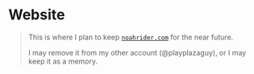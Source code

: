 # Website


> This is where I plan to keep [`noahrider.com`](https://noahrider.com/) for the near future.
> 
> I may remove it from my other account (@playplazaguy), or I may keep it as a memory.
> <!---
> OTHER CODE
> I'm currently learning JavaScript, Python, and C++!
> 
> Check out my website, [`noahrider.com!`](https://noahrider.com/)

 ## Here are some things I'm good at!
| Coding Languages | Skill (1-10) |
| ----------- | ----------- |
| HTML | 8 |
| CSS | 7 |
| JavaScript | 2 |
| Python | 2 |
| C++ | 1 |

<!---
Hello! :D
--->
